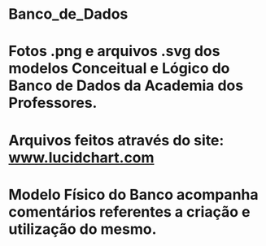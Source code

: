 # Banco_de_Dados

# Fotos .png e arquivos .svg dos modelos Conceitual e Lógico do Banco de Dados da Academia dos Professores.
# Arquivos feitos através do site: www.lucidchart.com

# Modelo Físico do Banco acompanha comentários referentes a criação e utilização do mesmo.
